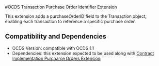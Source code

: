 #OCDS Transaction Purchase Order Identifier Extension

This extension adds a purchaseOrderID field to the Transaction object, enabling each transaction to reference a specific purchase order.

## Compatibility and Dependencies

- OCDS Version: compatible with OCDS 1.1
- Dependencies: this extension expected to be used along with [Contract Implementation Purcharse Orders Extension](https://gitlab.com/dncp-opendata/ocds_contract_implementation_purchaseOrder_extension)